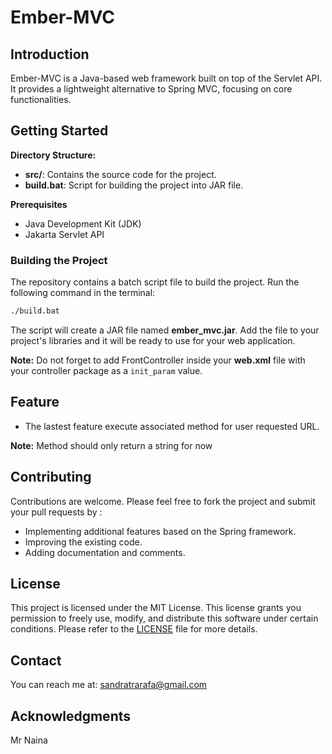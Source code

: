 # Ember-MVC

## Introduction

Ember-MVC is a Java-based web framework built on top of the Servlet API. It provides a lightweight alternative to Spring MVC, focusing on core functionalities.

## Getting Started

**Directory Structure:**

* **src/**: Contains the source code for the project.
* **build.bat**: Script for building the project into JAR file.

**Prerequisites**

* Java Development Kit (JDK)
* Jakarta Servlet API

### Building the Project

The repository contains a batch script file to build the project. Run the following command in the terminal:

```bash
./build.bat
```

The script will create a JAR file named **ember_mvc.jar**. Add the file to your project's libraries and it will be ready to use for your web application. 

**Note:** Do not forget to add FrontController inside your **web.xml** file with your controller package as a `init_param` value.

## Feature

* The lastest feature execute associated method for user requested URL. 

**Note:** Method should only return a string for now

## Contributing

Contributions are welcome. Please feel free to fork the project and submit your pull requests by :

* Implementing additional features based on the Spring framework.
* Improving the existing code.
* Adding documentation and comments.

## License

This project is licensed under the MIT License. This license grants you permission to freely use, modify, and distribute this software under certain conditions. Please refer to the [LICENSE](./LICENSE) file for more details.

## Contact

You can reach me at: [sandratrarafa@gmail.com](mailto:sandratrarafa@gmai.com)

## Acknowledgments

Mr Naina
